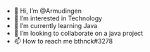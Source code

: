 - 👋 Hi, I’m @Armudingen
- 👀 I’m interested in Technology
- 🌱 I’m currently learning Java
- 💞️ I’m looking to collaborate on a java project
- 📫 How to reach me bthnck#3278

<!---
Armudingen/Armudingen is a ✨ special ✨ repository because its `README.md` (this file) appears on your GitHub profile.
You can click the Preview link to take a look at your changes.
--->
